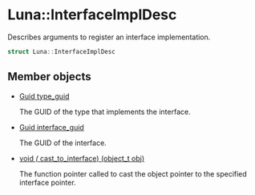 # Luna::InterfaceImplDesc
Describes arguments to register an interface implementation. 

```c++
struct Luna::InterfaceImplDesc
```

## Member objects
* [Guid type_guid](struct_luna_1_1_interface_impl_desc_1ae9a2220557b7ef8a4db71662ce9becea.md)

    The GUID of the type that implements the interface. 

* [Guid interface_guid](struct_luna_1_1_interface_impl_desc_1a6bfe519e6f8338499457ee013993f8ce.md)

    The GUID of the interface. 

* [void *(* cast_to_interface) (object_t obj)](struct_luna_1_1_interface_impl_desc_1aeb605cc0af8fe3560a6bd05a635cd142.md)

    The function pointer called to cast the object pointer to the specified interface pointer. 

